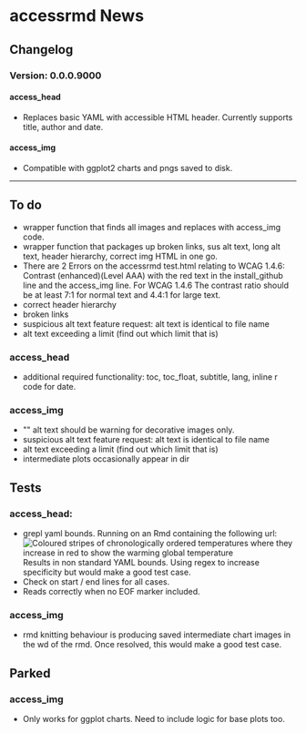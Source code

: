 # accessrmd News

## Changelog

### Version: 0.0.0.9000

#### access_head

* Replaces basic YAML with accessible HTML header. Currently supports title, 
author and date.

#### access_img

* Compatible with ggplot2 charts and pngs saved to disk.

***

## To do

* wrapper function that finds all images and replaces with access_img code.
* wrapper function that packages up broken links, sus alt text, long alt text,
header hierarchy, correct img HTML in one go.
* There are 2 Errors on the accessrmd test.html relating to WCAG 1.4.6: Contrast (enhanced)(Level AAA) with the red text in the install_github line and the
access_img line. For WCAG 1.4.6 The contrast ratio should be at least 7:1 for
normal text and 4.4:1 for large text.
* correct header hierarchy
* broken links
* suspicious alt text feature request: alt text is identical to file name
* alt text exceeding a limit (find out which limit that is)

### access_head

* additional required functionality: toc, toc_float, subtitle, lang,
inline r code for date.

### access_img

* "" alt text should be warning for decorative images only.
* suspicious alt text feature request: alt text is identical to file name
* alt text exceeding a limit (find out which limit that is)
* intermediate plots occasionally appear in dir


## Tests

### access_head:

* grepl yaml bounds. Running on an Rmd containing the following url:
![Coloured stripes of chronologically ordered temperatures where they increase in red to show the warming global temperature](../images/_stripes_GLOBE---1850-2020-MO.png)
Results in non standard YAML bounds. Using regex to increase specificity but would make a good test case.
* Check on start / end lines for all cases.
* Reads correctly when no EOF marker included.

### access_img

* rmd knitting behaviour is producing saved intermediate chart images in the wd of the rmd. Once resolved, this would make a good test case.


## Parked

### access_img

* Only works for ggplot charts. Need to include logic for base plots too.
